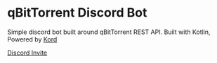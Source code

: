 # qBitTorrent Discord Bot
Simple discord bot built around qBitTorrent REST API. Built with Kotlin, Powered by [Kord](https://github.com/kordlib/kord)

[Discord Invite](https://discord.com/oauth2/authorize?client_id=1271843928060203031&permissions=563364418284608&integration_type=0&scope=bot)
